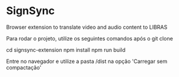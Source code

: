 # SignSync
Browser extension to translate video and audio content to LIBRAS


Para rodar o projeto, utilize os seguintes comandos após o git clone

cd signsync-extension
npm install
npm run build

Entre no navegador e utilize a pasta /dist na opção 'Carregar sem compactação' 
